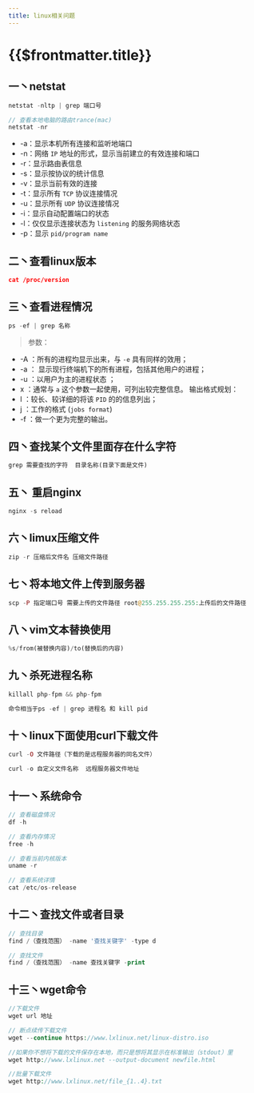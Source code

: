 ```yaml
---
title: linux相关问题
---
```


# {{$frontmatter.title}}

## 一丶netstat

```php
netstat -nltp | grep 端口号

// 查看本地电脑的路由trance(mac)
netstat -nr 
```
- -a：显示本机所有连接和监听地端口
- -n：网络 `IP` 地址的形式，显示当前建立的有效连接和端口
- -r：显示路由表信息
- -s：显示按协议的统计信息
- -v：显示当前有效的连接
- -t：显示所有 `TCP` 协议连接情况
- -u：显示所有 `UDP` 协议连接情况
- -i：显示自动配置端口的状态
- -l：仅仅显示连接状态为 `listening` 的服务网络状态
- -p：显示 `pid/program name`

## 二丶查看linux版本

```json
cat /proc/version
```

## 三丶查看进程情况  

```php
ps -ef | grep 名称
```
> 参数：
  - -A ：所有的进程均显示出来，与 `-e` 具有同样的效用；
  - -a ： 显示现行终端机下的所有进程，包括其他用户的进程；
  - -u ：以用户为主的进程状态 ；
  - x ：通常与 `a` 这个参数一起使用，可列出较完整信息。
   输出格式规划：
  - l ：较长、较详细的将该 `PID` 的的信息列出；
  - j ：工作的格式 (`jobs format`)
  - -f ：做一个更为完整的输出。


## 四丶查找某个文件里面存在什么字符

```php
grep 需要查找的字符  目录名称(目录下面是文件)
```
    

## 五丶 重启nginx 

```php
nginx -s reload
```

## 六丶limux压缩文件

```php
zip -r 压缩后文件名 压缩文件路径
```


## 七丶将本地文件上传到服务器

```php
scp -P 指定端口号 需要上传的文件路径 root@255.255.255.255:上传后的文件路径
```
 
## 八丶vim文本替换使用

```php
%s/from(被替换内容)/to(替换后的内容)
```

## 九丶杀死进程名称

```php
killall php-fpm && php-fpm

命令相当于ps -ef | grep 进程名 和 kill pid
```
## 十丶linux下面使用curl下载文件

```php
curl -O 文件路径（下载的是远程服务器的同名文件）

curl -o 自定义文件名称  远程服务器文件地址
```

## 十一丶系统命令

```php
// 查看磁盘情况
df -h 

// 查看内存情况
free -h

// 查看当前内核版本
uname -r

// 查看系统详情
cat /etc/os-release
```

## 十二丶查找文件或者目录

```php
// 查找目录
find /（查找范围） -name '查找关键字' -type d

// 查找文件
find /（查找范围） -name 查找关键字 -print
```

## 十三丶wget命令

```php
//下载文件
wget url 地址

// 断点续传下载文件
wget --continue https://www.lxlinux.net/linux-distro.iso

//如果你不想将下载的文件保存在本地，而只是想将其显示在标准输出（stdout）里
wget http://www.lxlinux.net --output-document newfile.html 

//批量下载文件
wget http://www.lxlinux.net/file_{1..4}.txt
```